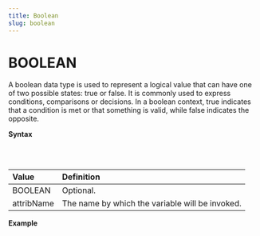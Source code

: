 ```yaml
---
title: Boolean
slug: boolean
---
```


# BOOLEAN

A boolean data type is used to represent a logical value that can have one of two possible states: true or false. It is commonly used to express conditions, comparisons or decisions. In a boolean context, true indicates that a condition is met or that something is valid, while false indicates the opposite.

**Syntax**
<pre>
    <EclCode
    code="BOOLEAN attribName">
    </EclCode>
</pre>

| Value | Definition |
| :- | :- |
| BOOLEAN | Optional. |
| attribName | The name by which the variable will be invoked. |

**Example**
<pre >
    <EclCode 
    id = 'BoolExp_1'
    tryMe="BoolExp_1"
    code="/* BOOLEAN Examples.*/

    isFlag := TRUE;
    OUTPUT(isFlag, NAMED('isFlag'));

    // When defined BOOLEAN 1 = TRUE and 0 = FALSE
    BOOLEAN hasValidName := 0;
    OUTPUT(HasValidName, NAMED('HasValidName'));

    // Boolean evaluation
    OUTPUT(10 >= 2, NAMED('Evaluation'));">
    </EclCode>
</pre>
